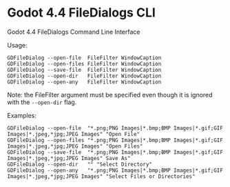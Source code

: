 # Godot 4.4 FileDialogs CLI
Godot 4.4 FileDialogs Command Line Interface

Usage:
```
GDFileDialog --open-file  FileFilter WindowCaption
GDFileDialog --open-files FileFilter WindowCaption
GDFileDialog --save-file  FileFilter WindowCaption
GDFileDialog --open-dir   FileFilter WindowCaption
GDFileDialog --open-any   FileFilter WindowCaption
```

Note: the FileFilter argument must be specified even though it is ignored with the `--open-dir` flag.

Examples:
```
GDFileDialog --open-file  "*.png;PNG Images|*.bmp;BMP Images|*.gif;GIF Images|*.jpeg,*jpg;JPEG Images" "Open File"
GDFileDialog --open-files "*.png;PNG Images|*.bmp;BMP Images|*.gif;GIF Images|*.jpeg,*jpg;JPEG Images" "Open Files"
GDFileDialog --save-file  "*.png;PNG Images|*.bmp;BMP Images|*.gif;GIF Images|*.jpeg,*jpg;JPEG Images" Save As"
GDFileDialog --open-dir   "" "Select Directory"
GDFileDialog --open-any   "*.png;PNG Images|*.bmp;BMP Images|*.gif;GIF Images|*.jpeg,*jpg;JPEG Images" "Select Files or Directories"
```
